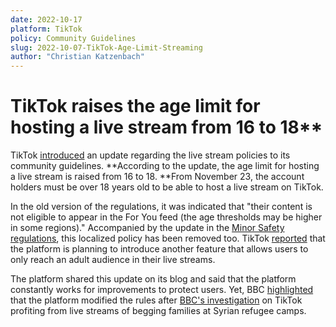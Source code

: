 ```yaml
---
date: 2022-10-17
platform: TikTok
policy: Community Guidelines
slug: 2022-10-07-TikTok-Age-Limit-Streaming
author: "Christian Katzenbach"
---
```



# TikTok raises the age limit for hosting a live stream from 16 to 18**

TikTok [introduced](https://github.com/OpenTermsArchive/pga-versions/commit/6d1406cb8d73b34ff3f1281a04955ea93a097aa6) an update regarding the live stream policies to its community guidelines. **According to the update, the age limit for hosting a live stream is raised from 16 to 18. **From November 23, the account holders must be over 18 years old to be able to host a live stream on TikTok.

In the old version of the regulations, it was indicated that "their content is not eligible to appear in the For You feed (the age thresholds may be higher in some regions)." Accompanied by the update in the [Minor Safety regulations](https://www.tiktok.com/community-guidelines#31), this localized policy has been removed too. TikTok [reported](https://newsroom.tiktok.com/en-us/enhancing-the-live-community-experience) that the platform is planning to introduce another feature that allows users to only reach an adult audience in their live streams.

The platform shared this update on its blog and said that the platform constantly works for improvements to protect users. Yet, BBC [highlighted](https://www.bbc.com/news/technology-63262102) that the platform modified the rules after [BBC's investigation](https://www.bbc.com/news/world-63213567) on TikTok profiting from live streams of begging families at Syrian refugee camps.
